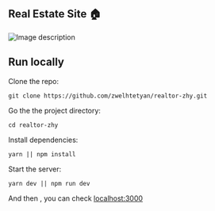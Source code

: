 ## Real Estate Site 🏠

![Image description](https://dev-to-uploads.s3.amazonaws.com/uploads/articles/7s2jstz0vuig7y61su4z.png)

## Run locally

Clone the repo:
```
git clone https://github.com/zwelhtetyan/realtor-zhy.git
```

Go the the project directory:
```
cd realtor-zhy
```

Install dependencies:
```
yarn || npm install
```

Start the server:
```
yarn dev || npm run dev
```
And then , you can check [localhost:3000](http://localhost:3000)
